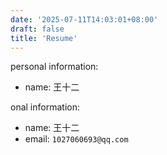 ```yaml
---
date: '2025-07-11T14:03:01+08:00'
draft: false
title: 'Resume'
---
```


personal information:

- name: 王十二

onal information:

- name: 王十二
- email: `1027060693@qq.com`
